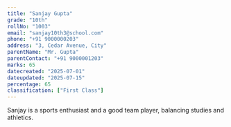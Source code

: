 ```yaml
---
title: "Sanjay Gupta"
grade: "10th"
rollNo: "1003"
email: "sanjay10th3@school.com"
phone: "+91 9000000203"
address: "3, Cedar Avenue, City"
parentName: "Mr. Gupta"
parentContact: "+91 9000001203"
marks: 65
datecreated: "2025-07-01"
dateupdated: "2025-07-15"
percentage: 65
classification: ["First Class"]
---
```

Sanjay is a sports enthusiast and a good team player, balancing studies and athletics. 
